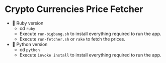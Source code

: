 # Crypto Currencies Price Fetcher

- 💎 Ruby version
  - cd `ruby`
  - Execute `run-bigbang.sh` to install everything required to run the app.
  - Execute `run-fetcher.sh` or `rake` to fetch the prices.
- 🐍 Python version
  - cd `python`
  - Execute `invoke install` to install everything required to run the app.
